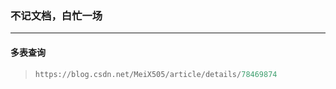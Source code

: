 ### 不记文档，白忙一场

------

#### 多表查询

> ```python
> https://blog.csdn.net/MeiX505/article/details/78469874
> ```



